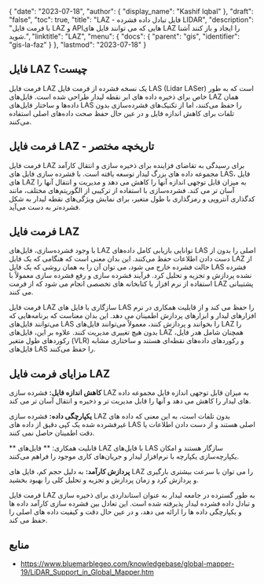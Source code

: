 {
  "date": "2023-07-18",
  "author": {
    "display_name": "Kashif Iqbal"
},
  "draft": "false",
  "toc": true,
  "title": "LAZ - فایل تبادل داده فشرده LIDAR",
  "description": "با فرمت فایل LAZ و APIهایی که می توانند فایل های LAZ را ایجاد و باز کنند آشنا شوید.",
  "linktitle": "LAZ",
  "menu": {
    "docs": {
      "parent": "gis",
      "identifier": "gis-la-faz"
}
},
  "lastmod": "2023-07-18"
}

## فایل LAZ چیست؟

فرمت فایل LAZ یک نسخه فشرده از فرمت فایل LAS (Lidar LASer) است که به طور خاص برای ذخیره داده های ابر نقطه لیدار طراحی شده است. فایل‌های LAZ همان داده‌ها و ساختار فایل‌های LAS را حفظ می‌کنند، اما از تکنیک‌های فشرده‌سازی بدون تلفات برای کاهش اندازه فایل و در عین حال حفظ صحت داده‌های اصلی استفاده می‌کنند.

## فرمت فایل LAZ - تاریخچه مختصر

فرمت فایل LAZ برای رسیدگی به تقاضای فزاینده برای ذخیره سازی و انتقال کارآمد مجموعه داده های بزرگ لیدار توسعه یافته است. با فشرده سازی فایل های LAS، فایل های LAZ به میزان قابل توجهی اندازه آنها را کاهش می دهد و مدیریت و انتقال آنها را آسان تر می کند. فشرده‌سازی با استفاده از ترکیبی از الگوریتم‌های مختلف، مانند کدگذاری آنتروپی و رمزگذاری با طول متغیر، برای نمایش ویژگی‌های نقطه لیدار به شکل فشرده‌تر به دست می‌آید.

## فرمت فایل LAZ

با وجود فشرده‌سازی، فایل‌های LAZ توانایی بازیابی کامل داده‌های LAS اصلی را بدون از دست دادن اطلاعات حفظ می‌کنند. این بدان معنی است که هنگامی که یک فایل LAZ از حالت فشرده خارج می شود، می توان آن را به همان روشی که یک فایل LAS فشرده نشده پردازش و تجزیه و تحلیل کرد. فرآیند فشرده سازی و رفع فشرده سازی معمولاً با استفاده از نرم افزار یا کتابخانه های تخصصی انجام می شود که از فرمت LAZ پشتیبانی می کنند.

فرمت فایل LAZ سازگاری با فایل های LAS را حفظ می کند و از قابلیت همکاری در نرم افزارهای لیدار و ابزارهای پردازش اطمینان می دهد. این بدان معناست که برنامه‌هایی که می‌توانند فایل‌های LAS را بخوانند و پردازش کنند، معمولاً می‌توانند فایل‌های LAZ را بدون هیچ تغییری مدیریت کنند. علاوه بر این، فایل‌های LAZ همچنان شامل هدر فایل، رکوردهای طول متغیر (VLR) و رکوردهای داده‌های نقطه‌ای هستند و ساختاری مشابه فایل‌های LAS را حفظ می‌کنند.

## مزایای فرمت فایل LAZ

**کاهش اندازه فایل:** فشرده سازی LAZ به میزان قابل توجهی اندازه فایل مجموعه داده های لیدار را کاهش می دهد و آنها را قابل مدیریت تر و ذخیره و انتقال آسان تر می کند.

**یکپارچگی داده:** فشرده سازی LAZ بدون تلفات است، به این معنی که داده های غیرفشرده شده یک کپی دقیق از داده های LAS اصلی هستند و از دست دادن اطلاعات یا دقت اطمینان حاصل نمی کنند.

** قابلیت همکاری: ** فایل‌های LAZ با فایل‌های LAS سازگار هستند و امکان یکپارچه‌سازی یکپارچه با نرم‌افزار لیدار و جریان‌های کاری موجود را فراهم می‌کنند.

**پردازش کارآمد:** به دلیل حجم کم، فایل های LAZ را می توان با سرعت بیشتری بارگیری و پردازش کرد و زمان پردازش و تجزیه و تحلیل کلی را بهبود بخشید.

فرمت فایل LAZ به طور گسترده در جامعه لیدار به عنوان استانداردی برای ذخیره سازی و تبادل داده فشرده لیدار پذیرفته شده است. این تعادل بین فشرده سازی کارآمد داده ها و یکپارچگی داده ها را ارائه می دهد، و در عین حال دقت و کیفیت داده های اصلی را حفظ می کند.

## منابع

 * https://www.bluemarblegeo.com/knowledgebase/global-mapper-19/LiDAR_Support_in_Global_Mapper.htm
